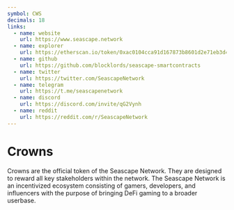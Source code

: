 ```yaml
---
symbol: CWS
decimals: 18
links:
  - name: website
    url: https://www.seascape.network
  - name: explorer
    url: https://etherscan.io/token/0xac0104cca91d167873b8601d2e71eb3d4d8c33e0
  - name: github
    url: https://github.com/blocklords/seascape-smartcontracts
  - name: twitter
    url: https://twitter.com/SeascapeNetwork
  - name: telegram
    url: https://t.me/seascapenetwork
  - name: discord
    url: https://discord.com/invite/qG2Vynh
  - name: reddit
    url: https://reddit.com/r/SeascapeNetwork
---
```


# Crowns

Crowns are the official token of the Seascape Network. They are designed to reward all key stakeholders within the network. The Seascape Network is an incentivized ecosystem consisting of gamers, developers, and influencers with the purpose of bringing DeFi gaming to a broader userbase.
